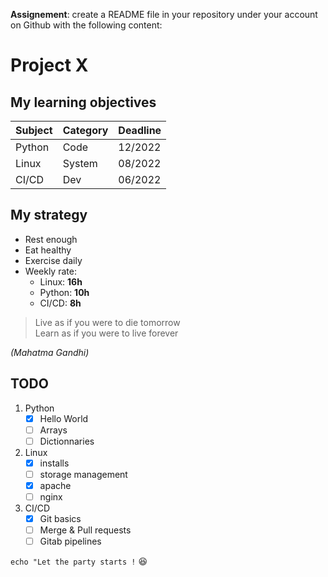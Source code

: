 **Assignement**: create a README file in your repository under your account on Github with the following content:  
# Project X

## My learning objectives

| Subject | Category | Deadline |
|---------|----------|----------|
| Python  | Code     | 12/2022  |
| Linux   | System   | 08/2022  |
| CI/CD   | Dev      | 06/2022  |

## My strategy 

* Rest enough
* Eat healthy
* Exercise daily
* Weekly rate: 
  * Linux: **16h**
  * Python: **10h**
  * CI/CD: **8h**

> Live as if you were to die tomorrow  
> Learn as if you were to live forever  

*(Mahatma Gandhi)*

## TODO
1. Python
   * [x] Hello World
   * [ ] Arrays
   * [ ] Dictionnaries
2. Linux
   * [x] installs
   * [ ] storage management
   * [x] apache 
   * [ ] nginx
3. CI/CD
   * [x] Git basics
   * [ ] Merge & Pull requests 
   * [ ] Gitab pipelines
   
```echo "Let the party starts !```  😆









